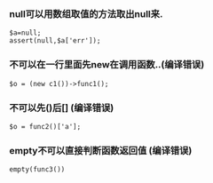 ### null可以用数组取值的方法取出null来.
```
$a=null;
assert(null,$a['err']);
```

### 不可以在一行里面先new在调用函数..(编译错误)
```
$o = (new c1())->func1();
```

### 不可以先()后[] (编译错误)
```
$o = func2()['a'];
```
### empty不可以直接判断函数返回值 (编译错误)
```
empty(func3())
```
